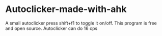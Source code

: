 # Autoclicker-made-with-ahk
A small autoclicker press shift+f1 to toggle it on/off.
This program is free and open source.
Autoclicker can do 16 cps
